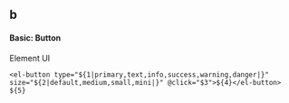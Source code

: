 ## b
#### Basic: Button
Element UI <el-button>
```
<el-button type="${1|primary,text,info,success,warning,danger|}" size="${2|default,medium,small,mini|}" @click="$3">${4}</el-button>
${5}
```